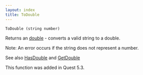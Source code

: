 ```yaml
---
layout: index
title: ToDouble
---
```


    ToDouble (string number)

Returns an [double](../types/double.html) - converts a valid string to a double.

Note: An error occurs if the string does not represent a number.

See also [HasDouble](hasdouble.html) and [GetDouble](getdouble.html)

This function was added in Quest 5.3.
